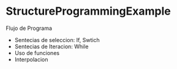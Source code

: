 # StructureProgrammingExample
Flujo de Programa

- Sentecias de seleccion: If, Swtich
- Sentecias de Iteracion: While
- Uso de funciones
- Interpolacion
